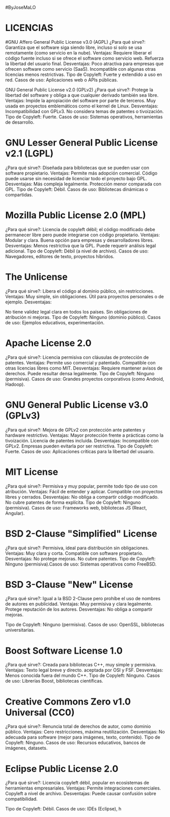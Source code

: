 #ByJoseMaLO

# LICENCIAS
#GNU Affero General Public License v3.0 (AGPL)
¿Para qué sirve?: Garantiza que el software siga siendo libre, incluso si solo se usa remotamente (como servicio en la nube).
Ventajas:
Requiere liberar el código fuente incluso si se ofrece el software como servicio web.
Refuerza la libertad del usuario final.
Desventajas:
Poco atractiva para empresas que ofrecen software como servicio (SaaS).
Incompatible con algunas otras licencias menos restrictivas.
Tipo de Copyleft: Fuerte y extendido a uso en red.
Casos de uso: Aplicaciones web o APIs públicas.

GNU General Public License v2.0 (GPLv2)
¿Para qué sirve?: Protege la libertad del software y obliga a que cualquier derivado también sea libre.
Ventajas:
Impide la apropiación del software por parte de terceros.
Muy usada en proyectos emblemáticos como el kernel de Linux.
Desventajas:
Incompatibilidad con GPLv3.
No considera temas de patentes o tivoización.
Tipo de Copyleft: Fuerte.
Casos de uso: Sistemas operativos, herramientas de desarrollo.






# GNU Lesser General Public License v2.1 (LGPL)
¿Para qué sirve?: Diseñada para bibliotecas que se pueden usar con software propietario.
Ventajas:
Permite más adopción comercial.
Código puede usarse sin necesidad de licenciar todo el proyecto bajo GPL.
Desventajas:
Más compleja legalmente.
Protección menor comparada con GPL.
Tipo de Copyleft: Débil.
Casos de uso: Bibliotecas dinámicas o compartidas.

# Mozilla Public License 2.0 (MPL)
¿Para qué sirve?: Licencia de copyleft débil; el código modificado debe permanecer libre pero puede integrarse con código propietario.
Ventajas:
Modular y clara.
Buena opción para empresas y desarrolladores libres.
Desventajas:
Menos restrictiva que la GPL.
Puede requerir análisis legal adicional.
Tipo de Copyleft: Débil (a nivel de archivo).
Casos de uso: Navegadores, editores de texto, proyectos híbridos.

# The Unlicense
¿Para qué sirve?: Libera el código al dominio público, sin restricciones.
Ventajas:
Muy simple, sin obligaciones.
Útil para proyectos personales o de ejemplo.
Desventajas:

No tiene validez legal clara en todos los países.
Sin obligaciones de atribución ni mejoras.
Tipo de Copyleft: Ninguno (dominio público).
Casos de uso: Ejemplos educativos, experimentación.

# Apache License 2.0
¿Para qué sirve?: Licencia permisiva con cláusulas de protección de patentes.
Ventajas:
Permite uso comercial y patentado.
Compatible con otras licencias libres como MIT.
Desventajas:
Requiere mantener avisos de derechos.
Puede resultar densa legalmente.
Tipo de Copyleft: Ninguno (permisiva).
Casos de uso: Grandes proyectos corporativos (como Android, Hadoop).

# GNU General Public License v3.0 (GPLv3)
¿Para qué sirve?: Mejora de GPLv2 con protección ante patentes y hardware restrictivo.
Ventajas:
Mayor protección frente a prácticas como la tivoización.
Licencia de patentes incluida.
Desventajas:
Incompatible con GPLv2.
Empresas pueden evitarla por ser restrictiva.
Tipo de Copyleft: Fuerte.
Casos de uso: Aplicaciones críticas para la libertad del usuario.




# MIT License
¿Para qué sirve?: Permisiva y muy popular, permite todo tipo de uso con atribución.
Ventajas:
Fácil de entender y aplicar.
Compatible con proyectos libres y cerrados.
Desventajas:
No obliga a compartir código modificado.
No cubre patentes de forma explícita.
Tipo de Copyleft: Ninguno (permisiva).
Casos de uso: Frameworks web, bibliotecas JS (React, Angular).

# BSD 2-Clause "Simplified" License
¿Para qué sirve?: Permisiva, ideal para distribución sin obligaciones.
Ventajas:
Muy clara y corta.
Compatible con software propietario.
Desventajas:
No protege mejoras.
No cubre patentes.
Tipo de Copyleft: Ninguno (permisiva).Casos de uso: Sistemas operativos como FreeBSD.

# BSD 3-Clause "New" License
¿Para qué sirve?: Igual a la BSD 2-Clause pero prohíbe el uso de nombres de autores en publicidad.
Ventajas:
Muy permisiva y clara legalmente.
Protege reputación de los autores.
Desventajas:
No obliga a compartir mejoras.

Tipo de Copyleft: Ninguno (permisiva).
Casos de uso: OpenSSL, bibliotecas universitarias.

# Boost Software License 1.0
¿Para qué sirve?: Creada para bibliotecas C++, muy simple y permisiva.
Ventajas:
Texto legal breve y directo.
aceptada por OSI y FSF.
Desventajas:
Menos conocida fuera del mundo C++.
Tipo de Copyleft: Ninguno.
Casos de uso: Librerías Boost, bibliotecas científicas.

# Creative Commons Zero v1.0 Universal (CC0)
¿Para qué sirve?: Renuncia total de derechos de autor, como dominio público.
Ventajas:
Cero restricciones, máxima reutilización.
Desventajas:
No adecuada para software (mejor para imágenes, texto, contenido).
Tipo de Copyleft: Ninguno.
Casos de uso: Recursos educativos, bancos de imágenes, datasets.

# Eclipse Public License 2.0
¿Para qué sirve?: Licencia copyleft débil, popular en ecosistemas de herramientas empresariales.
Ventajas:
Permite integraciones comerciales.
Copyleft a nivel de archivo.
Desventajas:
Puede causar confusión sobre compatibilidad.

Tipo de Copyleft: Débil.
Casos de uso: IDEs (Eclipse), h
